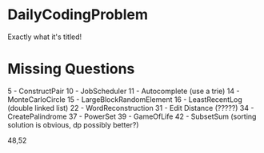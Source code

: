 # DailyCodingProblem
Exactly what it's titled!

# Missing Questions
5 - ConstructPair
10 - JobScheduler
11 - Autocomplete (use a trie)
14 - MonteCarloCircle
15 - LargeBlockRandomElement
16 - LeastRecentLog (double linked list)
22 - WordReconstruction
31 - Edit Distance (?????)
34 - CreatePalindrome
37 - PowerSet
39 - GameOfLife 
42 - SubsetSum (sorting solution is obvious, dp possibly better?)


48,52